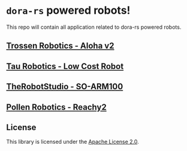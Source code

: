 # `dora-rs` powered robots!

This repo will contain all application related to dora-rs powered robots.

## [Trossen Robotics - Aloha v2](aloha/README.md)

## [Tau Robotics - Low Cost Robot](alexk_lcr/README.md)

## [TheRobotStudio - SO-ARM100](so100/README.md)

## [Pollen Robotics - Reachy2](reachy/README.md)

## License

This library is licensed under the [Apache License 2.0](../LICENSE).
